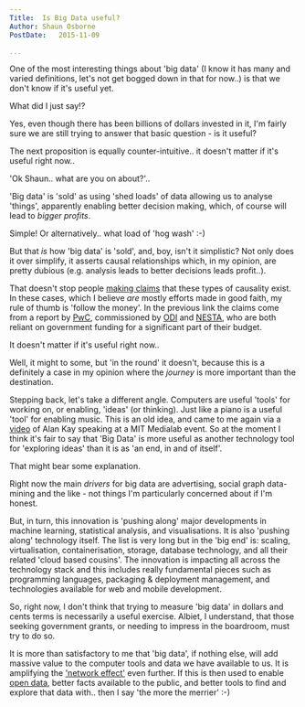 ```yaml
---
Title:  Is Big Data useful?
Author: Shaun Osborne
PostDate:   2015-11-09

...
```



One of the most interesting things about 'big data' (I know it has many and
varied definitions, let's not get bogged down in that for now..) is that we don't
know if it's useful yet.

What did I just say!?

Yes, even though there has been billions of dollars invested in it, I'm fairly
sure we are still trying to answer that basic question - is it useful?

The next proposition is equally counter-intuitive.. it doesn't matter if it's useful right now..

'Ok Shaun.. what are you on about?'..

'Big data' is 'sold' as using 'shed loads' of data allowing us to analyse 'things',
apparently enabling better decision making, which, of course will lead to *bigger
profits*.

Simple! Or alternatively.. what load of 'hog wash' :-)

But that *is* how 'big data' is 'sold', and, boy, isn't it simplistic?
Not only does it over simplify, it asserts causal relationships which,
in my opinion, are pretty dubious (e.g. analysis leads to better decisions leads profit..).

That doesn't stop people [making claims](http://theodi.org/the-value-of-open-data) that these types of causality exist. In these cases, which I believe *are* mostly efforts made in good faith, my rule of thumb is 'follow the money'. In the previous link the claims come from a report by [PwC](http://www.pwc.com/), commissioned by [ODI](http://theodi.org/faq) and [NESTA](http://www.nesta.org.uk/publications/annual-report-and-accounts-year-ended-march-2015), who are both reliant on government funding for a significant part of their budget.

It doesn't matter if it's useful right now..

Well, it might to some, but 'in the round' it doesn't, because this is a definitely a case in my opinion where the *journey* is more important than the destination.

Stepping back, let's take a different angle. Computers are useful 'tools' for working
on, or enabling, 'ideas' (or thinking). Just like a piano is a useful 'tool'
for enabling music. This is an old idea, and came to me again via a [video](https://www.youtube.com/watch?v=OeFnRWx3tPg) of Alan Kay
speaking at a MIT Medialab event. So at the moment I think it's fair to say that
'Big Data' is more useful as another technology tool for 'exploring ideas' than it is as 'an end, in and of itself'.

That might bear some explanation.

Right now the main *drivers* for big data are advertising, social graph data-mining and the like - not things I'm particularly concerned about if I'm honest.

But, in turn, this innovation is 'pushing along' major developments in machine learning, statistical analysis, and visualisations. It is also 'pushing along' technology itself. The list is very long but in the 'big end' is: scaling, virtualisation, containerisation, storage, database technology, and all their related 'cloud based cousins'. The innovation is impacting all across the technology stack and this includes really fundamental pieces such as programming languages, packaging & deployment management, and technologies available for web and mobile development.

 So, right now,  I don't think that trying to measure 'big data' in dollars and cents terms is necessarily a useful exercise. Albiet, I understand, that those seeking government grants, or needing to impress in the boardroom, must try to do so.

 It is more than satisfactory to me that 'big data', if nothing else, will add massive value to the computer tools and data we have available to us. It is amplifying the ['network effect'](https://en.wikipedia.org/wiki/Network_effect) even further. If this is then used to enable [open data](https://en.wikipedia.org/wiki/Open_data), better facts available to the public, and better tools to find and explore that data with.. then I say 'the more the merrier' :-)
